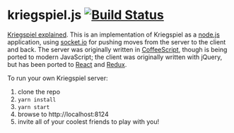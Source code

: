 kriegspiel.js [![Build Status](https://travis-ci.org/carpeliam/kriegspieljs.svg?branch=master)](https://travis-ci.org/carpeliam/kriegspieljs)
=============

[Kriegspiel explained][1]. This is an implementation of Kriegspiel as a
[node.js](https://nodejs.org) application, using [socket.io](https://socket.io/) for pushing moves
from the server to the client and back. The server was originally written in
[CoffeeScript](http://coffeescript.org/), though is being ported to modern JavaScript; the client
was originally written with jQuery, but has been ported to [React](https://reactjs.org/) and
[Redux](https://redux.js.org/).

To run your own Kriegspiel server:

1. clone the repo
2. `yarn install`
3. `yarn start`
4. browse to http://localhost:8124
5. invite all of your coolest friends to play with you!

  [1]: http://en.wikipedia.org/wiki/Kriegspiel_(chess)
